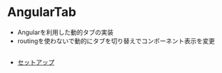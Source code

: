 # AngularTab

 - Angularを利用した動的タブの実装
 - routingを使わないで動的にタブを切り替えでコンポーネント表示を変更

##
 - [セットアップ](./docs/setup.md)
